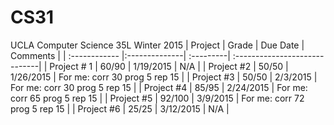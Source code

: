 # CS31
UCLA Computer Science 35L Winter 2015
| Project       | Grade         | Due Date  | Comments                      |
| :------------ |:--------------| :---------| :-----------------------------|
| Project # 1   | 60/90         | 1/19/2015 | N/A     |
| Project #2    | 50/50         | 1/26/2015 | For me: corr 30 prog 5 rep 15 |
| Project #3    | 50/50         | 2/3/2015  | For me: corr 30 prog 5 rep 15 |
| Project #4    | 85/95         | 2/24/2015 | For me: corr 65 prog 5 rep 15 |
| Project #5    | 92/100        | 3/9/2015  | For me: corr 72 prog 5 rep 15 |
| Project #6    | 25/25         | 3/12/2015 | N/A                           |
